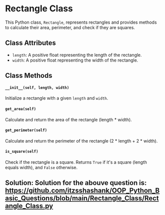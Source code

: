 # Rectangle Class

This Python class, `Rectangle`, represents rectangles and provides methods to calculate their area, perimeter, and check if they are squares.

## Class Attributes

- `length`: A positive float representing the length of the rectangle.
- `width`: A positive float representing the width of the rectangle.

## Class Methods

#### `__init__(self, length, width)`

Initialize a rectangle with a given `length` and `width`.

#### `get_area(self)`

Calculate and return the area of the rectangle (length * width).

#### `get_perimeter(self)`

Calculate and return the perimeter of the rectangle (2 * length + 2 * width).

#### `is_square(self)`

Check if the rectangle is a square. Returns `True` if it's a square (length equals width), and `False` otherwise.

## Solution: Solution for the abouve question is: https://github.com/itzsshashank/OOP_Python_Basic_Questions/blob/main/Rectangle_Class/Rectangle_Class.py
